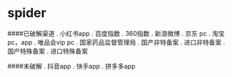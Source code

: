 spider
======

####已破解渠道
. 小红书app
. 百度指数
. 360指数
. 新浪微博
. 京东 pc
. 淘宝 pc，app
. 唯品会vip pc
. 国家药品监督管理局
. 国产非特备案
. 进口非特备案
. 国产特殊备案
. 进口特殊备案

####未破解
. 抖音app
. 快手app
. 拼多多app
